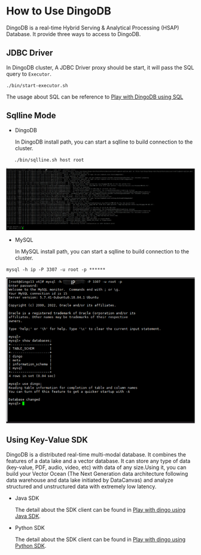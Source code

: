 # How to Use DingoDB

DingoDB is a real-time Hybrid Serving & Analytical Processing (HSAP) Database. It provide three ways to access to DingoDB.

## JDBC Driver

In DingoDB cluster, A JDBC Driver proxy should be start, it will pass the SQL query to `Executor`.

```shell
./bin/start-executor.sh
```

The usage about SQL can be reference to [Play with DingoDB using SQL](./play_with_dingo_using_sql.md)


## Sqlline Mode

* DingoDB

    In DingoDB install path, you can start a sqlline to build connection to the cluster.

```shell
   ./bin/sqlline.sh host root
```
![DingoDB Sqlline](../images/dingo_sqlline.png)

* MySQL

    In MySQL install path, you can start a sqlline to build connection to the cluster.
```shell
mysql -h ip -P 3307 -u root -p ******
```
![MySQL Shell](../images/mysql_shell.png)

## Using Key-Value SDK

DingoDB is a distributed real-time multi-modal database. It combines the features of a data lake and a vector database. It can store any type of data (key-value, PDF, audio, video, etc) with data of any size.Using it, you can build your Vector Ocean (The Next Generation data architecture following data warehouse and data lake initiated by DataCanvas) and analyze structured and unstructured data with extremely low latency.
* Java SDK

  The detail about the SDK client can be found in [Play with dingo using Java SDK](./play_with_dingo_using_dingoclient.md).
* Python SDK

  The detail about the SDK client can be found in [Play with dingo using Python SDK](./play_with_dingo_using_Langchain.md).
